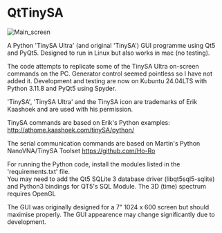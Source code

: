 # QtTinySA  
![Main_screen](https://github.com/user-attachments/assets/cb39e630-c1b1-4299-a2d3-c843c63f7591)

A Python 'TinySA Ultra' (and original 'TinySA') GUI programme using Qt5 and PyQt5. Designed to run in Linux but also works in mac (no testing).  
  
The code attempts to replicate some of the TinySA Ultra on-screen commands on the PC.  Generator control seemed pointless so I have not added it.
Development and testing are now on Kubuntu 24.04LTS with Python 3.11.8 and PyQt5 using Spyder.

'TinySA', 'TinySA Ultra' and the TinySA icon are trademarks of Erik Kaashoek and are used with his permission.

TinySA commands are based on Erik's Python examples:
http://athome.kaashoek.com/tinySA/python/

The serial communication commands are based on Martin's Python NanoVNA/TinySA Toolset
https://github.com/Ho-Ro
  
For running the Python code, install the modules listed in the 'requirements.txt' file.  
You may need to add the Qt5 SQLite 3 database driver (libqt5sql5-sqlite) and Python3 bindings for QT5's SQL Module.
The 3D (time) spectrum requires OpenGL

The GUI was originally designed for a 7" 1024 x 600 screen but should maximise properly.  The GUI appearence may change significantly due to development.
